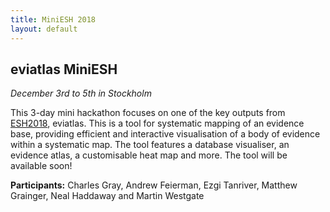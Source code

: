 ```yaml
---
title: MiniESH 2018
layout: default
---
```


<!-- Global site tag (gtag.js) - Google Analytics -->
<script async src="https://www.googletagmanager.com/gtag/js?id=UA-121833450-3"></script>
<script>
  window.dataLayer = window.dataLayer || [];
  function gtag(){dataLayer.push(arguments);}
  gtag('js', new Date());

  gtag('config', 'UA-121833450-3');
</script>

<h2>eviatlas MiniESH</h2>
<em>December 3rd to 5th in Stockholm</em>

This 3-day mini hackathon focuses on one of the key outputs from <a href="/stockholm-2018/">ESH2018</a>, eviatlas. This is a tool for systematic mapping of an evidence base, providing efficient and interactive visualisation of a body of evidence within a systematic map. The tool features a database visualiser, an evidence atlas, a customisable heat map and more. The tool will be available soon!

<strong>Participants:</strong> Charles Gray, Andrew Feierman, Ezgi Tanriver, Matthew Grainger, Neal Haddaway and Martin Westgate</a>
